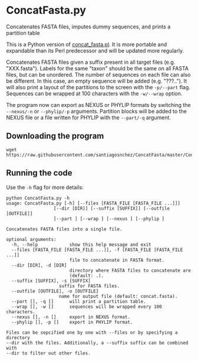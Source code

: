 # ConcatFasta.py
Concatenates FASTA files, imputes dummy sequences, and prints a partition table

This is a Python version of [concat_fasta.pl](https://github.com/santiagosnchez/concat_fasta). It is more portable and expandable than its Perl predecessor and will be updated more regularly.

Concatenates FASTA files given a suffix present in all target files (e.g. "XXX.fasta"). Labels for the same "taxon" should be the same on all FASTA files, but can be unordered. The number of sequences on each file can also be different. In this case, an empty sequence will be added (e.g. "???.."). It will also print a layout of the partitions to the screen with the `-p/--part` flag. Sequences can be wrapped at 100 characters with the `-w/--wrap` option.

The program now can export as NEXUS or PHYLIP formats by switching the `--nexus/-n` or `--phylip/-p` arguments. Partition blocks will be added to the NEXUS file or a file written for PHYLIP with the `--part/-q` argument.

## Downloading the program

    wget https://raw.githubusercontent.com/santiagosnchez/ConcatFasta/master/ConcatFasta.py

## Running the code

Use the `-h` flag for more details:

    
    python ConcatFasta.py -h
    usage: ConcatFasta.py [-h] [--files [FASTA_FILE [FASTA_FILE ...]]]
                      [--dir [DIR]] [--suffix [SUFFIX]] [--outfile [OUTFILE]]
                      [--part ] [--wrap ] [--nexus ] [--phylip ]
    
    Concatenates FASTA files into a single file.
    
    optional arguments:
      -h, --help            show this help message and exit
      --files [FASTA_FILE [FASTA_FILE ...]], -f [FASTA_FILE [FASTA_FILE ...]]
                            file to concatenate in FASTA format.
      --dir [DIR], -d [DIR]
                            directory where FASTA files to concatenate are
                            (default: .).
      --suffix [SUFFIX], -s [SUFFIX]
                        suffix for FASTA files.
      --outfile [OUTFILE], -o [OUTFILE]
                        name for output file (default: concat.fasta).
      --part [], -q []      will print a partition table.
      --wrap [], -w []      sequences will be wrapped every 100 characters.
      --nexus [], -n []     export in NEXUS format.
      --phylip [], -p []    export in PHYLIP format.
    
    Files can be sepcified one by one with --files or by specifying a directory
    --dir with the files. Additionally, a --suffix suffix can be combined with
    --dir to filter out other files.
